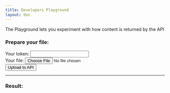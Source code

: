 ```yaml
---
title: Developers Playground
layout: doc
---
```


The Playground lets you experiment with how content is returned by the API


<div id="errors">
</div>
<article>
  <h3>Prepare your file:</h3>
  <form id="playground" role="form" method="post" enctype="multipart/form-data">
    <div class="form-group" id="token-form-group">
      <label class="control-label">Your token:</label>
      <input type="text" name="name" id="token" class="form-control">
    </div>
    <div class="form-group">
      <label class="control-label">Your file:</label>
      <input type="file" name="file" id="file">
    </div>
    <div class="form-group">
      <input type="submit" value="Upload to API" class="btn btn-default">
    </div>
  </form>
  <hr>
  <h3>Result:</h3>
  <pre id="result">

  </pre>
</article>
<script type="text/javascript" src="/javascripts/async.js"></script>
<script type="text/javascript" src="/javascripts/playground.js"></script>
